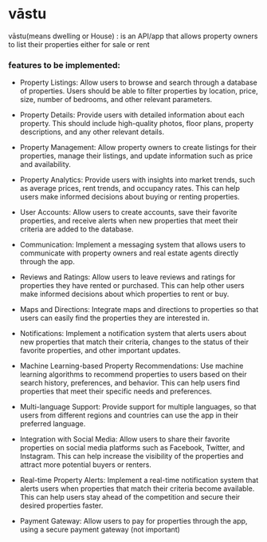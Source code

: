# vāstu 
vāstu(means dwelling or House) : is an API/app that allows property owners to list their properties either for sale or rent

### features to be implemented:
- Property Listings: Allow users to browse and search through a database of properties. Users should be able to filter properties by location, price, size, number of bedrooms, and other relevant parameters.

- Property Details: Provide users with detailed information about each property. This should include high-quality photos, floor plans, property descriptions, and any other relevant details.

- Property Management: Allow property owners to create listings for their properties, manage their listings, and update information such as price and availability.

- Property Analytics: Provide users with insights into market trends, such as average prices, rent trends, and occupancy rates. This can help users make informed decisions about buying or renting properties.

- User Accounts: Allow users to create accounts, save their favorite properties, and receive alerts when new properties that meet their criteria are added to the database.

- Communication: Implement a messaging system that allows users to communicate with property owners and real estate agents directly through the app.

- Reviews and Ratings: Allow users to leave reviews and ratings for properties they have rented or purchased. This can help other users make informed decisions about which properties to rent or buy.

- Maps and Directions: Integrate maps and directions to properties so that users can easily find the properties they are interested in.

- Notifications: Implement a notification system that alerts users about new properties that match their criteria, changes to the status of their favorite properties, and other important updates.

- Machine Learning-based Property Recommendations: Use machine learning algorithms to recommend properties to users based on their search history, preferences, and behavior. This can help users find properties that meet their specific needs and preferences.

- Multi-language Support: Provide support for multiple languages, so that users from different regions and countries can use the app in their preferred language.

- Integration with Social Media: Allow users to share their favorite properties on social media platforms such as Facebook, Twitter, and Instagram. This can help increase the visibility of the properties and attract more potential buyers or renters.

- Real-time Property Alerts: Implement a real-time notification system that alerts users when properties that match their criteria become available. This can help users stay ahead of the competition and secure their desired properties faster.

- Payment Gateway: Allow users to pay for properties through the app, using a secure payment gateway (not important)
